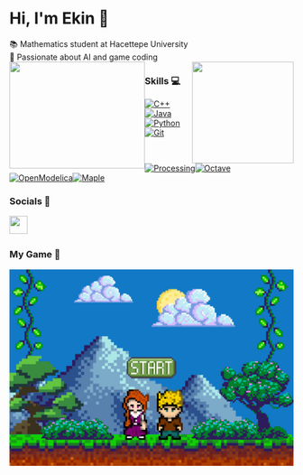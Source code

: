 # Hi, I'm Ekin 🦆
📚 Mathematics student at Hacettepe University<br>
🚀 Passionate about AI and game coding<br>
<a><img align="left" width="240" height="189" src="https://media.giphy.com/media/99uFAJTaynOdsbin4E/giphy.gif"></a>
<a><img align="right" width="180" height="180" src="https://media.giphy.com/media/IG2NnjFpofCZRtrvHU/giphy.gif"></a>

### Skills 💻
<p align="left">
<a href="https://docs.microsoft.com/en-us/cpp/?view=msvc-170" target="_blank" rel="noreferrer"><img src="https://raw.githubusercontent.com/danielcranney/readme-generator/main/public/icons/skills/cplusplus-colored.svg" width="36" height="36" alt="C++" /></a><a href="https://www.oracle.com/java/" target="_blank" rel="noreferrer"><img src="https://raw.githubusercontent.com/danielcranney/readme-generator/main/public/icons/skills/java-colored.svg" width="36" height="36" alt="Java" /></a><a href="https://www.python.org/" target="_blank" rel="noreferrer"><img src="https://raw.githubusercontent.com/danielcranney/readme-generator/main/public/icons/skills/python-colored.svg" width="36" height="36" alt="Python" /></a><a href="https://git-scm.com/" target="_blank" rel="noreferrer"><img src="https://raw.githubusercontent.com/danielcranney/readme-generator/main/public/icons/skills/git-colored.svg" width="36" height="36" alt="Git" /></a>
<a href="https://processing.org/" target="_blank" rel="noreferrer"><img src="https://upload.wikimedia.org/wikipedia/commons/c/cb/Processing_2021_logo.svg" width="36" height="36" alt="Processing" /></a><a href="https://octave.org/" target="_blank" rel="noreferrer"><img src="https://octave.org/img/octave-logo.svg" width="36" height="36" alt="Octave" /></a><a href="https://openmodelica.org/" target="_blank" rel="noreferrer"><img src="https://openmodelica.org/images/logo-glow.svg" width="144" height="36" alt="OpenModelica" /></a><a href="https://www.maplesoft.com/" target="_blank" rel="noreferrer"><img src="https://www.maplesoft.com/images2018/NavIcons/Maple.png" width="36" height="36" alt="Maple" /></a>
</p>

### Socials 🐥
<p align="left">
<a href="https://www.linkedin.com/in/%C5%9Fenel-ekin-%C3%B6zekin-265730234/" target="_blank" rel="noreferrer">
<picture>
<source media="(prefers-color-scheme: dark)" srcset="undefined" />
<source media="(prefers-color-scheme: light)" srcset="https://raw.githubusercontent.com/danielcranney/readme-generator/main/public/icons/socials/linkedin.svg" />
<img src="https://raw.githubusercontent.com/danielcranney/readme-generator/main/public/icons/socials/linkedin.svg" width="32" height="32" />
</picture>
</a></p>

### My Game 🩷
<a><img src="https://raw.githubusercontent.com/senel-ekin/MyFirstGame/master/data/Baslangic.png"></a>

